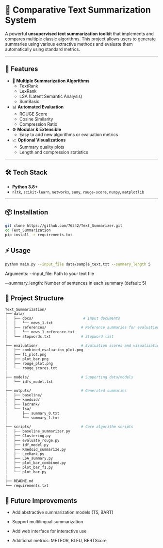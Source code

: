 # 🧠 Comparative Text Summarization System

A powerful **unsupervised text summarization toolkit** that implements and compares multiple classic algorithms. This project allows users to generate summaries using various extractive methods and evaluate them automatically using standard metrics.

---

## 🚀 Features

- 📄 **Multiple Summarization Algorithms**
  - TextRank
  - LexRank
  - LSA (Latent Semantic Analysis)
  - SumBasic
- 📊 **Automated Evaluation**
  - ROUGE Score
  - Cosine Similarity
  - Compression Ratio
- ⚙️ **Modular & Extensible**
  - Easy to add new algorithms or evaluation metrics
- 📈 **Optional Visualizations**
  - Summary quality plots
  - Length and compression statistics

---

## 🛠 Tech Stack

- **Python 3.8+**
- `nltk`, `scikit-learn`, `networkx`, `sumy`, `rouge-score`, `numpy`, `matplotlib`

---

## 📦 Installation

```bash
git clone https://github.com/76542/Text_Summarizer.git
cd Text_Summarization
pip install -r requirements.txt
```
## ⚡ Usage
```bash
python main.py --input_file data/sample_text.txt --summary_length 5
```

Arguments:
--input_file: Path to your text file

--summary_length: Number of sentences in each summary (default: 5)

## 🧩 Project Structure
```bash
Text_Summarization/
├── data/
│   ├── docs/                       # Input documents
│   │   └── news_1.txt
│   ├── references/                # Reference summaries for evaluation
│   │   └── news_1_reference.txt
│   └── stopwords.txt              # Stopword list
│
├── evaluation/                    # Evaluation scores and visualizations
│   ├── combined_evaluation_plot.png
│   ├── f1_plot.png
│   ├── plot_bar.png
│   ├── rouge_plot.png
│   └── rouge_scores.txt
│
├── models/                        # Supporting data/models
│   └── idfs_model.txt
│
├── outputs/                       # Generated summaries
│   ├── baseline/
│   ├── kmedoid/
│   ├── lexrank/
│   └── lsa/
│       ├── summary_0.txt
│       └── summary_1.txt
│
├── scripts/                       # Core algorithm scripts
│   ├── baseline_summarizer.py
│   ├── Clustering.py
│   ├── evaluate_rouge.py
│   ├── idf_model.py
│   ├── Kmedoid_summarize.py
│   ├── LexRank.py
│   ├── LSA_summary.py
│   ├── plot_bar_combined.py
│   ├── plot_bar_f1.py
│   └── plot_bar.py
│
├── README.md
└── requirements.txt

```

## 🎯 Future Improvements
- Add abstractive summarization models (T5, BART)

- Support multilingual summarization

- Add web interface for interactive use

- Additional metrics: METEOR, BLEU, BERTScore


